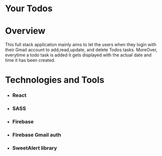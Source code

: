<h1>Your Todos</h1>

<h1>Overview</h1>

<p>
   This full stack application mainly aims to let the users when they login with their Gmail account to add,read,update, and delete Todos tasks. MoreOver, everytime a todo task is    added it gets displayed with the actual date and time it has been created.
</p>


<h1>Technologies and Tools</h1>

<ul>
  <li> <h3>React</h3> </li>
  <li> <h3>SASS</h3> </li>
  <li> <h3>Firebase </h3> </li>
  <li> <h3> Firebase Gmail auth </h3> </li>
  <li> <h3> SweetAlert library </h3> </li>
</ul>  

